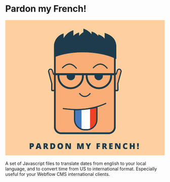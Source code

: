 # Pardon my French!

![Alt text](/res/9e1vy.jpg?raw=true)

A set of Javascript files to translate dates from english to your local language, and to convert time from US to international format. Especially useful for your Webflow CMS international clients.


